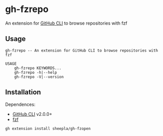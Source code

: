 # gh-fzrepo

An extension for [GitHub CLI](https://github.com/cli/cli) to browse repositories with fzf

## Usage

```
gh-fzrepo -- An extension for GitHub CLI to browse repositories with fzf

USAGE
    gh-fzrepo KEYWORDS...
    gh-fzrepo -h|--help
    gh-fzrepo -V|--version
```

## Installation

Dependences:

- [GitHub CLI](https://github.com/cli/cli) v2.0.0+
- [fzf](https://github.com/junegunn/fzf)

```bash
gh extension install sheepla/gh-fzopen
```
